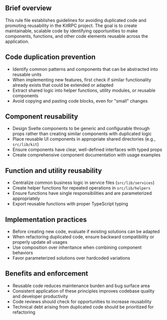 ## Brief overview

This rule file establishes guidelines for avoiding duplicated code and promoting reusability in the KitRPC project. The goal is to create maintainable, scalable code by identifying opportunities to make components, functions, and other code elements reusable across the application.

## Code duplication prevention

- Identify common patterns and components that can be abstracted into reusable units
- When implementing new features, first check if similar functionality already exists that could be extended or adapted
- Extract shared logic into helper functions, utility modules, or reusable components
- Avoid copying and pasting code blocks, even for "small" changes

## Component reusability

- Design Svelte components to be generic and configurable through props rather than creating similar components with duplicated logic
- Place reusable UI components in appropriate shared directories (e.g., `src/lib/kit`)
- Ensure components have clear, well-defined interfaces with typed props
- Create comprehensive component documentation with usage examples

## Function and utility reusability

- Centralize common business logic in service files (`src/lib/services`)
- Create helper functions for repeated operations in `src/lib/helpers`
- Ensure functions have single responsibilities and are parameterized appropriately
- Export reusable functions with proper TypeScript typing

## Implementation practices

- Before creating new code, evaluate if existing solutions can be adapted
- When refactoring duplicated code, ensure backward compatibility or properly update all usages
- Use composition over inheritance when combining component behaviors
- Favor parameterized solutions over hardcoded variations

## Benefits and enforcement

- Reusable code reduces maintenance burden and bug surface area
- Consistent application of these principles improves codebase quality and developer productivity
- Code reviews should check for opportunities to increase reusability
- Technical debt arising from duplicated code should be prioritized for refactoring

